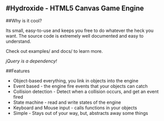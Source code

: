 #Hydroxide - HTML5 Canvas Game Engine
---

##Why is it cool?

Its small, easy-to-use and keeps you free to do whatever the heck you want.
The source code is extremely well documented and easy to understand.

Check out examples/ and docs/ to learn more.

*jQuery is a dependency!*

##Features

* Object-based everything, you link in objects into the engine
* Event based - the engine fire events that your objects can catch
* Collision detection - Detect when a collision occurs, and get an event fired
* State machine - read and write states of the engine
* Keyboard and Mouse input - calls functions in your objects
* Simple - Stays out of your way, but, abstracts away some things
